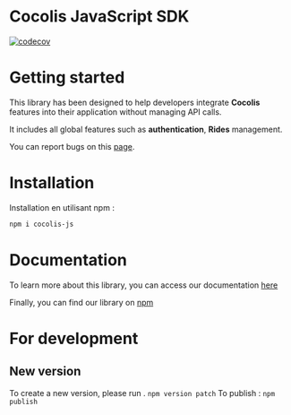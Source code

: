 # Cocolis JavaScript SDK

[![codecov](https://codecov.io/gh/Cocolis-1/cocolis-js/branch/develop/graph/badge.svg?token=zrl7Xa2RNq)](https://codecov.io/gh/Cocolis-1/cocolis-js)

# Getting started

This library has been designed to help developers integrate **Cocolis** features into their application without managing API calls.

It includes all global features such as **authentication**, **Rides** management.

You can report bugs on this [page](https://github.com/Cocolis-1/cocolis-js/issues).

# Installation

Installation en utilisant npm :

```bash
npm i cocolis-js
```

# Documentation

To learn more about this library, you can access our documentation [here](https://doc.cocolis.fr/docs/cocolis-js)

Finally, you can find our library on [npm](https://www.npmjs.com/package/cocolis-js)

# For development

## New version

To create a new version, please run . `npm version patch`
To publish : `npm publish`
